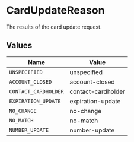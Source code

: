 # CardUpdateReason

The results of the card update request.


## Values

| Name                 | Value                |
| -------------------- | -------------------- |
| `UNSPECIFIED`        | unspecified          |
| `ACCOUNT_CLOSED`     | account-closed       |
| `CONTACT_CARDHOLDER` | contact-cardholder   |
| `EXPIRATION_UPDATE`  | expiration-update    |
| `NO_CHANGE`          | no-change            |
| `NO_MATCH`           | no-match             |
| `NUMBER_UPDATE`      | number-update        |